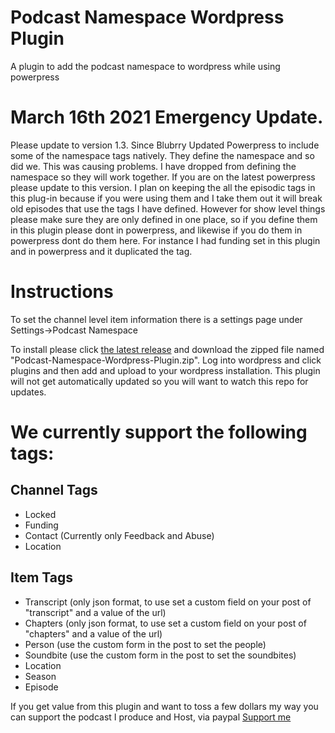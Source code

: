 # Podcast Namespace Wordpress Plugin
A plugin to add the podcast namespace to wordpress while using powerpress

# March 16th 2021 Emergency Update. 
Please update to version 1.3. Since Blubrry Updated Powerpress to include some of the namespace tags natively. They define the namespace and so did we. This was causing problems.
I have dropped from defining the namespace so they will work together. If you are on the latest powerpress please update to this version. I plan on keeping the all the episodic tags in this plug-in
because if you were using them and I take them out it will break old episodes that use the tags I have defined. However for show level things please make sure they are only defined in one place, so if you define them in this plugin please dont in powerpress, and likewise if you do them in powerpress dont do them here. For instance I had funding set in this plugin and in powerpress and it duplicated the tag.

# Instructions
To set the channel level item information there is a settings page under Settings->Podcast Namespace

To install please click [the latest release](https://github.com/Lehmancreations/Podcast-Namespace-Wordpress-Plugin/releases/latest) and download the zipped file named "Podcast-Namespace-Wordpress-Plugin.zip". Log into wordpress and click plugins and then add and upload to your wordpress installation. This plugin will not get automatically updated so you will want to watch this repo for updates. 

# We currently support the following tags:
## Channel Tags
* Locked
* Funding
* Contact (Currently only Feedback and Abuse)
* Location

## Item Tags
* Transcript (only json format, to use set a custom field on your post of "transcript" and a value of the url)
* Chapters (only json format, to use set a custom field on your post of "chapters" and a value of the url)
* Person (use the custom form in the post to set the people)
* Soundbite (use the custom form in the post to set the soundbites)
* Location
* Season
* Episode

If you get value from this plugin and want to toss a few dollars my way you can support the podcast I produce and Host, via paypal
[Support me](https://DudesAndDadsPodcast.com/paypal "Dudes And Dads Podcast Paypal")
